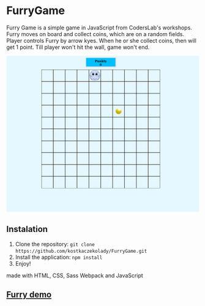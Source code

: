 # FurryGame 
Furry Game is a simple game in JavaScript from CodersLab's workshops. Furry moves on board and collect coins, which are on a random fields. Player controls Furry by arrow kyes. When he or she collect coins, then will get 1 point. Till player won't hit the wall, game won't end. 

![FurryGame](images/furry.png)

## Instalation

1. Clone the repository: `git clone https://github.com/kostkaczekolady/FurryGame.git`
2. Install the application: `npm install`
3. Enjoy!


made with HTML, CSS, Sass Webpack and JavaScript
## [Furry demo](https://kostkaczekolady.github.io/Furry/)

